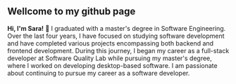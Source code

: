 ## Wellcome to my github page
**Hi, I'm Sara!** :clap:
I graduated with a master's degree in Software Engineering. Over the last four years, I have focused on studying software development and have completed various projects encompassing both backend and frontend development. During this journey, I began my career as a full-stack developer at Software Quality Lab while pursuing my master's degree, where I worked on developing desktop-based software. I am passionate about continuing to pursue my career as a software developer.
